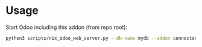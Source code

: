 # Usage

Start Odoo including this addon (from repo root):

```bash
python3 scripts/nix_odoo_web_server.py --db-name mydb --addon connector_importer_product
```
